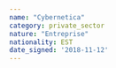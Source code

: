 ```yaml
---
name: "Cybernetica"
category: private_sector
nature: "Entreprise"
nationality: EST
date_signed: '2018-11-12'
---
```

    